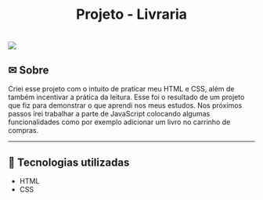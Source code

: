 <h1 align="center">
Projeto - Livraria
</h1>

<h1>
    <img src="gif/gifprojeto.gif">
</h1>

## ✉ Sobre

Criei esse projeto com o intuito de praticar meu HTML e CSS, além de também incentivar a prática da leitura. Esse foi o resultado de um projeto que fiz para demonstrar o que aprendi nos meus estudos. Nos próximos passos irei trabalhar a parte de JavaScript  colocando algumas funcionalidades como por exemplo adicionar um livro no carrinho de compras.

---

## 🚀 Tecnologias utilizadas

- HTML
- CSS



